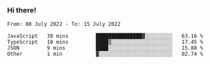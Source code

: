 ### Hi there!

<!--START_SECTION:waka-->

```text
From: 08 July 2022 - To: 15 July 2022

JavaScript   38 mins         ███████████████▓░░░░░░░░░   63.16 %
TypeScript   10 mins         ████▒░░░░░░░░░░░░░░░░░░░░   17.45 %
JSON         9 mins          ████░░░░░░░░░░░░░░░░░░░░░   15.88 %
Other        1 min           ▓░░░░░░░░░░░░░░░░░░░░░░░░   02.74 %
```

<!--END_SECTION:waka-->
